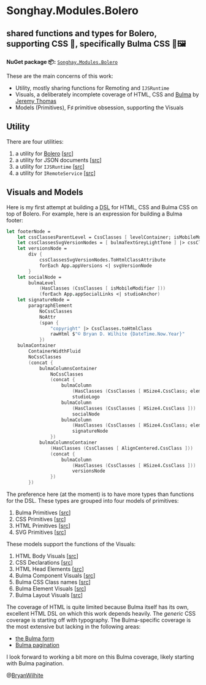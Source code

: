 # Songhay.Modules.Bolero

## shared functions and types for Bolero, supporting CSS 💄, specifically Bulma CSS 🍱🖼

**NuGet package 📦:** [`Songhay.Modules.Bolero`](https://www.nuget.org/packages/Songhay.Modules.Bolero/)

These are the main concerns of this work:

- Utility, mostly sharing functions for Remoting and `IJSRuntime`
- Visuals, a deliberately incomplete coverage of HTML, CSS and [Bulma](https://bulma.io/) by [Jeremy Thomas](https://jgthms.com/)
- Models (Primitives), F♯ primitive obsession, supporting the Visuals

## Utility

There are four utilities:

1. a utility for [Bolero](https://github.com/fsbolero/bolero) [[src](Songhay.Modules.Bolero/BoleroUtility.fs)]
2. a utility for JSON documents [[src](Songhay.Modules.Bolero/JsonDocumentUtility.fs)]
3. a utility for `IJSRuntime` [[src](Songhay.Modules.Bolero/JsRuntimeUtility.fs)]
4. a utility for `IRemoteService` [[src](Songhay.Modules.Bolero/RemoteHandlerUtility.fs)]

## Visuals and Models

Here is my first attempt at building a <acronym title="Domain-Specific Language">DSL</acronym> for HTML, CSS and Bulma CSS on top of Bolero. For example, here is an expression for building a Bulma footer:

```fsharp
let footerNode =
    let cssClassesParentLevel = CssClasses [ levelContainer; isMobileModifier ]
    let cssClassesSvgVersionNodes = [ bulmaTextGreyLightTone ] |> cssClassesParentLevel.AppendList
    let versionsNode =
        div {
            cssClassesSvgVersionNodes.ToHtmlClassAttribute
            forEach App.appVersions <| svgVersionNode
        }
    let socialNode =
        bulmaLevel
            (HasClasses (CssClasses [ isMobileModifier ]))
            (forEach App.appSocialLinks <| studioAnchor)
    let signatureNode =
        paragraphElement
            NoCssClasses
            NoAttr
            (span {
                "copyright" |> CssClasses.toHtmlClass
                rawHtml $"© Bryan D. Wilhite {DateTime.Now.Year}"
            })
    bulmaContainer
        ContainerWidthFluid
        NoCssClasses
        (concat {
            bulmaColumnsContainer
                NoCssClasses
                (concat {
                    bulmaColumn
                        (HasClasses (CssClasses [ HSize4.CssClass; elementTextAlign AlignCentered ]))
                        studioLogo
                    bulmaColumn
                        (HasClasses (CssClasses [ HSize4.CssClass ]))
                        socialNode
                    bulmaColumn
                        (HasClasses (CssClasses [ HSize4.CssClass; elementTextAlign AlignCentered ]))
                        signatureNode
                })
            bulmaColumnsContainer
                (HasClasses (CssClasses [ AlignCentered.CssClass ]))
                (concat {
                    bulmaColumn
                        (HasClasses (CssClasses [ HSize4.CssClass ]))
                        versionsNode
                })
        })
```

The preference here (at the moment) is to have more types than functions for the DSL. These types are grouped into four models of primitives:

1. Bulma Primitives [[src](Songhay.Modules.Bolero/Models/BulmaPrimitives.fs)]
2. CSS Primitives [[src](Songhay.Modules.Bolero/Models/CssPrimitives.fs)]
3. HTML Primitives [[src](Songhay.Modules.Bolero/Models/HtmlPrimitives.fs)]
4. SVG Primitives [[src](Songhay.Modules.Bolero/Models/SvgPrimitives.fs)]

These models support the functions of the Visuals:

1. HTML Body Visuals [[src](Songhay.Modules.Bolero/Visuals/BodyElement.fs)]
2. CSS Declarations [[src](Songhay.Modules.Bolero/Visuals/CssDeclaration.fs)]
3. HTML Head Elements [[src](Songhay.Modules.Bolero/Visuals/HeadElement.fs)]
4. Bulma Component Visuals [[src](Songhay.Modules.Bolero/Visuals/Bulma/Component.fs)]
5. Bulma CSS Class names [[src](Songhay.Modules.Bolero/Visuals/Bulma/CssClass.fs)]
6. Bulma Element Visuals [[src](Songhay.Modules.Bolero/Visuals/Bulma/Element.fs)]
7. Bulma Layout Visuals [[src](Songhay.Modules.Bolero/Visuals/Bulma/Layout.fs)]

The coverage of HTML is quite limited because Bulma itself has its own, excellent HTML DSL on which this work depends heavily. The _generic_ CSS coverage is starting off with typography. The Bulma-specific coverage is the  most extensive but lacking in the following areas:

- [the Bulma form](https://bulma.io/documentation/form/)
- [Bulma pagination](https://bulma.io/documentation/components/pagination/)

I look forward to working a bit more on this Bulma coverage, likely starting with Bulma pagination.

@[BryanWilhite](https://twitter.com/BryanWilhite)
